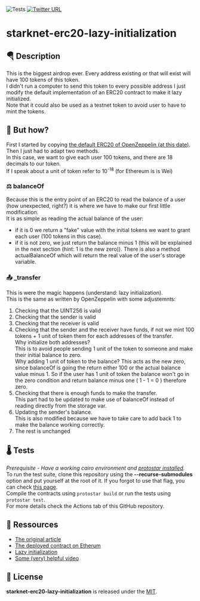 ![Tests](https://github.com/gaetbout/starknet-erc20-lazy-initialization/actions/workflows/protostar.yml/badge.svg)  [![Twitter URL](https://img.shields.io/twitter/url.svg?label=Follow%20%40gaetbout&style=social&url=https%3A%2F%2Ftwitter.com%2Fgaetbout)](https://twitter.com/gaetbout)

# starknet-erc20-lazy-initialization
## 🪂 Description
This is the biggest airdrop ever. Every address existing or that will exist will have 100 tokens of this token.  
I didn't run a computer to send this token to every possible address I just modify the default implementation of an ERC20 contract to make it lazy initialized.  
Note that it could also be used as a testnet token to avoid user to have to mint the tokens.

## 🤔 But how?
First I started by copying [the default ERC20 of OpenZeppelin (at this date)](hhttps://github.com/OpenZeppelin/cairo-contracts/blob/main/src/openzeppelin/token/erc20/library.cairo). Then I just had to adapt two methods.  
In this case, we want to give each user 100 tokens, and there are 18 decimals to our token.  
If I speak about a unit of token refer to 10<sup>-18</sup> (for Ethereum is is Wei)

### ⚖️ balanceOf
Because this is the entry point of an ERC20 to read the balance of a user (how unexpected, right?) it is where we have to make our first little modification.  
It is as simple as reading the actual balance of the user: 
 - if it is 0 we return a "fake" value with the initial tokens we want to grant each user (100 tokens in this case).
 - if it is not zero, we just return the balance minus 1 (this will be explained in the next section (hint: 1 is the new zero)).
There is also a method actualBalanceOf which will return the real value of the user's storage variable.

### 📤 _transfer
This is were the magic happens (understand: lazy initialization).  
This is the same as written by OpenZeppelin with some adjustemnts:  
 1. Checking that the UINT256 is valid 
 2. Checking that the sender is valid
 3. Checking that the receiver is valid
 4. Checking that the sender and the receiver have funds, if not we mint 100 tokens + 1 unit of token them for each addresses of the transfer.  
 Why initialize both addresses?  
 This is to avoid people sending 1 unit of the token to someone and make their initial balance to zero.  
 Why adding 1 unit of token to the balance?
 This acts as the new zero, since balanceOf is going the return either 100 or the actual balance value minus 1.
 So if the user has 1 unit of token the balance won't go in the zero condition and return balance minus one ( 1 - 1 = 0 ) therefore zero. 
 5. Checking that there is enough funds to make the transfer.  
 This part had to be updated to make use of balanceOf instead of reading directly from the storage var.
 6. Updating the sender's balance.  
 This is also modified because we have to take care to add back 1 to make the balance working correctly.
 7. The rest is unchanged 
 

## 🌡️ Tests

*Prerequisite - Have a working cairo environment and [protostar installed](https://docs.swmansion.com/protostar/docs/tutorials/installation).*  
To run the test suite, clone this repository using the **--recurse-submodules** option and put yourself at the root of it. 
If you forgot to use that flag, you can check [this page](https://docs.swmansion.com/protostar/docs/tutorials/dependencies-management).  
Compile the contracts using `protostar build` or run the tests using `protostar test`.   
For more  details check the Actions tab of this GitHub repository. 

## 📖 Ressources
 - [The original article](https://kf106.medium.com/how-i-created-the-worlds-largest-airdrop-of-all-time-b33b153857c4)
 - [The deployed contract on Etherum](https://etherscan.io/address/0xe7c4F86Ab703343b055433ceE05252158cbb305B#code)
 - [Lazy initialization](https://en.wikipedia.org/wiki/Lazy_initialization)
 - [Some (very) helpful video](https://youtu.be/CcVf_e2DIQU)

## 📄 License

**starknet-erc20-lazy-initialization** is released under the [MIT](https://en.wikipedia.org/wiki/MIT_License).




